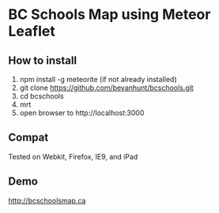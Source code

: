 # BC Schools Map using Meteor Leaflet

## How to install 
1. npm install -g meteorite (if not already installed)
2. git clone https://github.com/bevanhunt/bcschools.git
3. cd bcschools
4. mrt
5. open browser to http://localhost:3000

## Compat
Tested on Webkit, Firefox, IE9, and iPad

## Demo
http://bcschoolsmap.ca